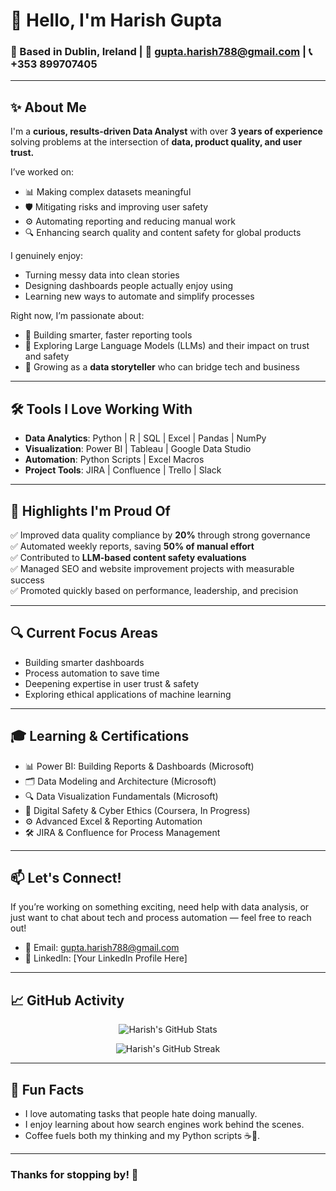 # 👋 Hello, I'm Harish Gupta

### 📍 Based in Dublin, Ireland | 📧 gupta.harish788@gmail.com | 📞 +353 899707405

---

## ✨ About Me
I'm a **curious, results-driven Data Analyst** with over **3 years of experience** solving problems at the intersection of **data, product quality, and user trust.**

I’ve worked on:
- 📊 Making complex datasets meaningful  
- 🛡️ Mitigating risks and improving user safety  
- ⚙️ Automating reporting and reducing manual work  
- 🔍 Enhancing search quality and content safety for global products  

I genuinely enjoy:
- Turning messy data into clean stories  
- Designing dashboards people actually enjoy using  
- Learning new ways to automate and simplify processes  

Right now, I’m passionate about:
- 🚀 Building smarter, faster reporting tools  
- 🤖 Exploring Large Language Models (LLMs) and their impact on trust and safety  
- 🌱 Growing as a **data storyteller** who can bridge tech and business

---

## 🛠️ Tools I Love Working With
- **Data Analytics**: Python | R | SQL | Excel | Pandas | NumPy  
- **Visualization**: Power BI | Tableau | Google Data Studio  
- **Automation**: Python Scripts | Excel Macros  
- **Project Tools**: JIRA | Confluence | Trello | Slack  

---

## 🚩 Highlights I'm Proud Of
✅ Improved data quality compliance by **20%** through strong governance  
✅ Automated weekly reports, saving **50% of manual effort**  
✅ Contributed to **LLM-based content safety evaluations**  
✅ Managed SEO and website improvement projects with measurable success  
✅ Promoted quickly based on performance, leadership, and precision  

---

## 🔍 Current Focus Areas
- Building smarter dashboards  
- Process automation to save time  
- Deepening expertise in user trust & safety  
- Exploring ethical applications of machine learning  

---

## 🎓 Learning & Certifications
- 📊 Power BI: Building Reports & Dashboards (Microsoft)  
- 🗂️ Data Modeling and Architecture (Microsoft)  
- 🔍 Data Visualization Fundamentals (Microsoft)  
- 🔐 Digital Safety & Cyber Ethics (Coursera, In Progress)  
- ⚙️ Advanced Excel & Reporting Automation  
- 🛠️ JIRA & Confluence for Process Management  

---

## 📫 Let's Connect!
If you’re working on something exciting, need help with data analysis, or just want to chat about tech and process automation — feel free to reach out!  

- 📧 Email: [gupta.harish788@gmail.com](mailto:gupta.harish788@gmail.com)  
- 💼 LinkedIn: [Your LinkedIn Profile Here]  

---

## 📈 GitHub Activity

<p align="center">
  <img src="https://github-readme-stats.vercel.app/api?username=Harish&show_icons=true&theme=gruvbox" alt="Harish's GitHub Stats" />
</p>

<p align="center">
  <img src="https://github-readme-streak-stats.herokuapp.com/?user=Harish&theme=gruvbox" alt="Harish's GitHub Streak" />
</p>

---

## 🌱 Fun Facts
- I love automating tasks that people hate doing manually.
- I enjoy learning about how search engines work behind the scenes.
- Coffee fuels both my thinking and my Python scripts ☕🐍.

---

### Thanks for stopping by! 🙌
